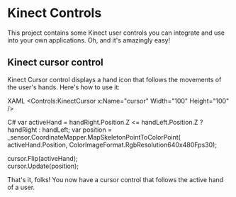 Kinect Controls
===============

This project contains some Kinect user controls you can integrate and use into your own applications. Oh, and it's amazingly easy!

Kinect cursor control
---
Kinect Cursor control displays a hand icon that follows the movements of the user's hands. Here's how to use it:

XAML
  <Controls:KinectCursor x:Name="cursor" Width="100" Height="100" />
  
C#
  var activeHand = handRight.Position.Z <= handLeft.Position.Z ? handRight : handLeft;
  var position = _sensor.CoordinateMapper.MapSkeletonPointToColorPoint(
                                          activeHand.Position,
                                          ColorImageFormat.RgbResolution640x480Fps30);

  cursor.Flip(activeHand);                            
  cursor.Update(position);
  
That's it, folks! You now have a cursor control that follows the active hand of a user.
